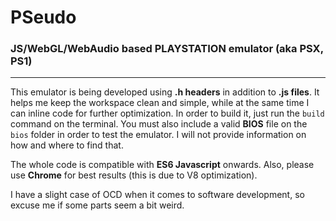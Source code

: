 # PSeudo

### JS/WebGL/WebAudio based PLAYSTATION emulator (aka PSX, PS1)
*******

This emulator is being developed using **.h headers** in addition to **.js files**. It helps me keep the workspace clean and simple, while at the same time I can inline code for further optimization. In order to build it, just run the `build` command on the terminal. You must also include a valid **BIOS** file on the `bios` folder in order to test the emulator. I will not provide information on how and where to find that.

The whole code is compatible with **ES6 Javascript** onwards. Also, please use **Chrome** for best results (this is due to V8 optimization).

I have a slight case of OCD when it comes to software development, so excuse me if some parts seem a bit weird.
